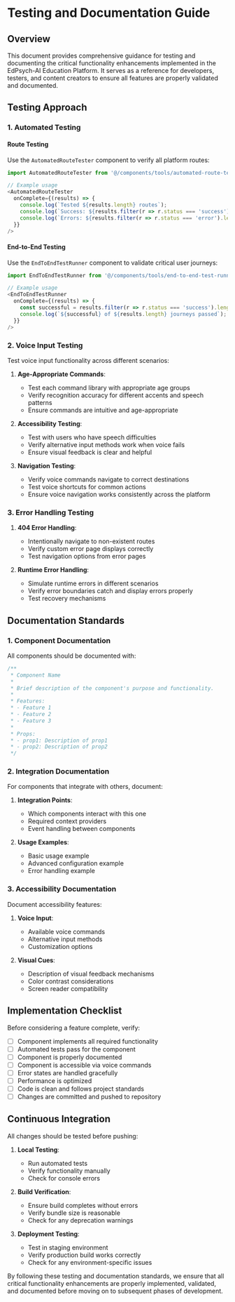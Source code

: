 # Testing and Documentation Guide

## Overview

This document provides comprehensive guidance for testing and documenting the critical functionality enhancements implemented in the EdPsych-AI Education Platform. It serves as a reference for developers, testers, and content creators to ensure all features are properly validated and documented.

## Testing Approach

### 1. Automated Testing

#### Route Testing
Use the `AutomatedRouteTester` component to verify all platform routes:
```typescript
import AutomatedRouteTester from '@/components/tools/automated-route-tester';

// Example usage
<AutomatedRouteTester 
  onComplete={(results) => {
    console.log(`Tested ${results.length} routes`);
    console.log(`Success: ${results.filter(r => r.status === 'success').length}`);
    console.log(`Errors: ${results.filter(r => r.status === 'error').length}`);
  }}
/>
```

#### End-to-End Testing
Use the `EndToEndTestRunner` component to validate critical user journeys:
```typescript
import EndToEndTestRunner from '@/components/tools/end-to-end-test-runner';

// Example usage
<EndToEndTestRunner 
  onComplete={(results) => {
    const successful = results.filter(r => r.status === 'success').length;
    console.log(`${successful} of ${results.length} journeys passed`);
  }}
/>
```

### 2. Voice Input Testing

Test voice input functionality across different scenarios:

1. **Age-Appropriate Commands**:
   - Test each command library with appropriate age groups
   - Verify recognition accuracy for different accents and speech patterns
   - Ensure commands are intuitive and age-appropriate

2. **Accessibility Testing**:
   - Test with users who have speech difficulties
   - Verify alternative input methods work when voice fails
   - Ensure visual feedback is clear and helpful

3. **Navigation Testing**:
   - Verify voice commands navigate to correct destinations
   - Test voice shortcuts for common actions
   - Ensure voice navigation works consistently across the platform

### 3. Error Handling Testing

1. **404 Error Handling**:
   - Intentionally navigate to non-existent routes
   - Verify custom error page displays correctly
   - Test navigation options from error pages

2. **Runtime Error Handling**:
   - Simulate runtime errors in different scenarios
   - Verify error boundaries catch and display errors properly
   - Test recovery mechanisms

## Documentation Standards

### 1. Component Documentation

All components should be documented with:

```typescript
/**
 * Component Name
 * 
 * Brief description of the component's purpose and functionality.
 * 
 * Features:
 * - Feature 1
 * - Feature 2
 * - Feature 3
 * 
 * Props:
 * - prop1: Description of prop1
 * - prop2: Description of prop2
 */
```

### 2. Integration Documentation

For components that integrate with others, document:

1. **Integration Points**:
   - Which components interact with this one
   - Required context providers
   - Event handling between components

2. **Usage Examples**:
   - Basic usage example
   - Advanced configuration example
   - Error handling example

### 3. Accessibility Documentation

Document accessibility features:

1. **Voice Input**:
   - Available voice commands
   - Alternative input methods
   - Customization options

2. **Visual Cues**:
   - Description of visual feedback mechanisms
   - Color contrast considerations
   - Screen reader compatibility

## Implementation Checklist

Before considering a feature complete, verify:

- [ ] Component implements all required functionality
- [ ] Automated tests pass for the component
- [ ] Component is properly documented
- [ ] Component is accessible via voice commands
- [ ] Error states are handled gracefully
- [ ] Performance is optimized
- [ ] Code is clean and follows project standards
- [ ] Changes are committed and pushed to repository

## Continuous Integration

All changes should be tested before pushing:

1. **Local Testing**:
   - Run automated tests
   - Verify functionality manually
   - Check for console errors

2. **Build Verification**:
   - Ensure build completes without errors
   - Verify bundle size is reasonable
   - Check for any deprecation warnings

3. **Deployment Testing**:
   - Test in staging environment
   - Verify production build works correctly
   - Check for any environment-specific issues

By following these testing and documentation standards, we ensure that all critical functionality enhancements are properly implemented, validated, and documented before moving on to subsequent phases of development.
